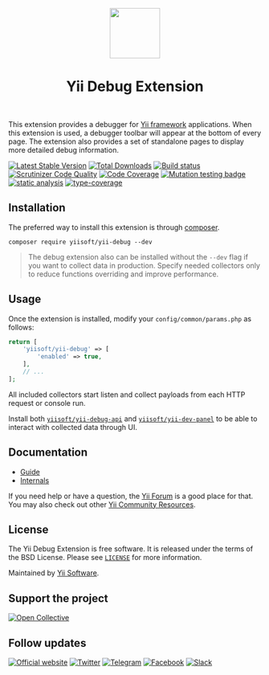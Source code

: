<p align="center">
    <a href="https://github.com/yiisoft" target="_blank">
        <img src="https://yiisoft.github.io/docs/images/yii_logo.svg" height="100px">
    </a>
    <h1 align="center">Yii Debug Extension</h1>
    <br>
</p>

This extension provides a debugger for [Yii framework](https://www.yiiframework.com) applications. When this extension is used,
a debugger toolbar will appear at the bottom of every page. The extension also provides
a set of standalone pages to display more detailed debug information.

[![Latest Stable Version](https://poser.pugx.org/yiisoft/yii-debug/v/stable.png)](https://packagist.org/packages/yiisoft/yii-debug)
[![Total Downloads](https://poser.pugx.org/yiisoft/yii-debug/downloads.png)](https://packagist.org/packages/yiisoft/yii-debug)
[![Build status](https://github.com/yiisoft/yii-debug/workflows/build/badge.svg)](https://github.com/yiisoft/yii-debug/actions?query=workflow%3Abuild)
[![Scrutinizer Code Quality](https://scrutinizer-ci.com/g/yiisoft/yii-debug/badges/quality-score.png?b=master)](https://scrutinizer-ci.com/g/yiisoft/yii-debug/?branch=master)
[![Code Coverage](https://scrutinizer-ci.com/g/yiisoft/yii-debug/badges/coverage.png?b=master)](https://scrutinizer-ci.com/g/yiisoft/yii-debug/?branch=master)
[![Mutation testing badge](https://img.shields.io/endpoint?style=flat&url=https%3A%2F%2Fbadge-api.stryker-mutator.io%2Fgithub.com%2Fyiisoft%2Fyii-debug%2Fmaster)](https://dashboard.stryker-mutator.io/reports/github.com/yiisoft/yii-debug/master)
[![static analysis](https://github.com/yiisoft/yii-debug/workflows/static%20analysis/badge.svg)](https://github.com/yiisoft/yii-debug/actions?query=workflow%3A%22static+analysis%22)
[![type-coverage](https://shepherd.dev/github/yiisoft/yii-debug/coverage.svg)](https://shepherd.dev/github/yiisoft/yii-debug)

## Installation

The preferred way to install this extension is through [composer](https://getcomposer.org/download/).

```shell
composer require yiisoft/yii-debug --dev
```

> The debug extension also can be installed without the `--dev` flag if you want to collect data in production.
> Specify needed collectors only to reduce functions overriding and improve performance.

## Usage

Once the extension is installed, modify your `config/common/params.php` as follows:

```php
return [
    'yiisoft/yii-debug' => [
        'enabled' => true,
    ],
    // ...
];
```

All included collectors start listen and collect payloads from each HTTP request or console run.

Install both [`yiisoft/yii-debug-api`](https://github.com/yiisoft/yii-debug-api) and [`yiisoft/yii-dev-panel`](https://github.com/yiisoft/yii-dev-panel)
to be able to interact with collected data through UI.

## Documentation

- [Guide](docs/guide/en/README.md)
- [Internals](docs/internals.md)

If you need help or have a question, the [Yii Forum](https://forum.yiiframework.com/c/yii-3-0/63) is a good place for that.
You may also check out other [Yii Community Resources](https://www.yiiframework.com/community).

## License

The Yii Debug Extension is free software. It is released under the terms of the BSD License.
Please see [`LICENSE`](./LICENSE.md) for more information.

Maintained by [Yii Software](https://www.yiiframework.com/).

## Support the project

[![Open Collective](https://img.shields.io/badge/Open%20Collective-sponsor-7eadf1?logo=open%20collective&logoColor=7eadf1&labelColor=555555)](https://opencollective.com/yiisoft)

## Follow updates

[![Official website](https://img.shields.io/badge/Powered_by-Yii_Framework-green.svg?style=flat)](https://www.yiiframework.com/)
[![Twitter](https://img.shields.io/badge/twitter-follow-1DA1F2?logo=twitter&logoColor=1DA1F2&labelColor=555555?style=flat)](https://twitter.com/yiiframework)
[![Telegram](https://img.shields.io/badge/telegram-join-1DA1F2?style=flat&logo=telegram)](https://t.me/yii3en)
[![Facebook](https://img.shields.io/badge/facebook-join-1DA1F2?style=flat&logo=facebook&logoColor=ffffff)](https://www.facebook.com/groups/yiitalk)
[![Slack](https://img.shields.io/badge/slack-join-1DA1F2?style=flat&logo=slack)](https://yiiframework.com/go/slack)
